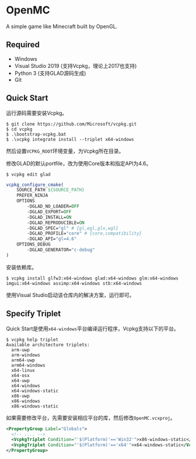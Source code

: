# OpenMC

A simple game like Minecraft built by OpenGL.

## Required

- Windows
- Visual Studio 2019 (支持Vcpkg，理论上2017也支持)
- Python 3 (支持GLAD源码生成)
- Git

## Quick Start

运行源码需要安装Vcpkg。

```
$ git clone https://github.com/Microsoft/vcpkg.git
$ cd vcpkg
$ .\bootstrap-vcpkg.bat
$ .\vcpkg integrate install --triplet x64-windows
```

然后设置`VCPKG_ROOT`环境变量，为Vcpkg所在目录。

修改GLAD的默认portfile，改为使用Core版本和指定API为4.6。

```
$ vcpkg edit glad
```

```cmake
vcpkg_configure_cmake(
    SOURCE_PATH ${SOURCE_PATH}
    PREFER_NINJA
    OPTIONS
        -DGLAD_NO_LOADER=OFF
        -DGLAD_EXPORT=OFF
        -DGLAD_INSTALL=ON
        -DGLAD_REPRODUCIBLE=ON
        -DGLAD_SPEC="gl" # {gl,egl,glx,wgl}
        -DGLAD_PROFILE="core" # {core,compatibility}
        -DGLAD_API="gl=4.6"
    OPTIONS_DEBUG
        -DGLAD_GENERATOR="c-debug"
)
```

安装依赖库。

```
$ vcpkg install glfw3:x64-windows glad:x64-windows glm:x64-windows imgui:x64-windows assimp:x64-windows stb:x64-windows
```

使用Visual Studio启动该仓库内的解决方案，运行即可。

## Specify Triplet

Quick Start是使用`x64-windows`平台编译运行程序，Vcpkg支持以下的平台。

```
$ vcpkg help triplet
Available architecture triplets:
  arm-uwp
  arm-windows
  arm64-uwp
  arm64-windows
  x64-linux
  x64-osx
  x64-uwp
  x64-windows
  x64-windows-static
  x86-uwp
  x86-windows
  x86-windows-static
```

如果需要修改平台，先需要安装相应平台的库，然后修改`OpenMC.vcxproj`。

```xml
<PropertyGroup Label="Globals">
  <!-- .... -->
  <VcpkgTriplet Condition="'$(Platform)'=='Win32'">x86-windows-static</VcpkgTriplet>
  <VcpkgTriplet Condition="'$(Platform)'=='x64'">x64-windows-static</VcpkgTriplet>
</PropertyGroup>
```

